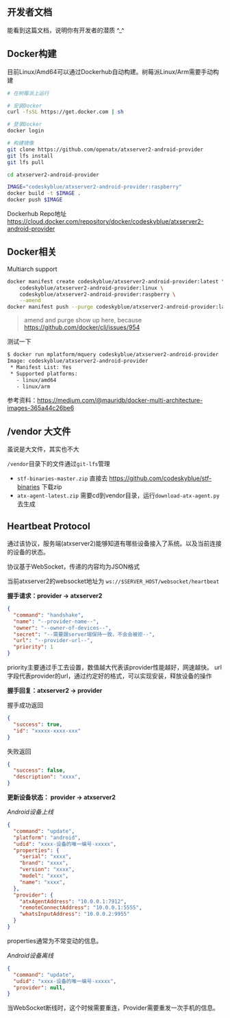 ## 开发者文档
能看到这篇文档，说明你有开发者的潜质 ^_^

## Docker构建
目前Linux/Amd64可以通过Dockerhub自动构建。树莓派Linux/Arm需要手动构建

```bash
# 在树莓派上运行

# 安装Docker
curl -fsSL https://get.docker.com | sh

# 登录Docker
docker login

# 构建镜像
git clone https://github.com/openatx/atxserver2-android-provider
git lfs install
git lfs pull

cd atxserver2-android-provider

IMAGE="codeskyblue/atxserver2-android-provider:raspberry"
docker build -t $IMAGE .
docker push $IMAGE
```

Dockerhub Repo地址 https://cloud.docker.com/repository/docker/codeskyblue/atxserver2-android-provider

## Docker相关
Multiarch support

```bash
docker manifest create codeskyblue/atxserver2-android-provider:latest \
    codeskyblue/atxserver2-android-provider:linux \
    codeskyblue/atxserver2-android-provider:raspberry \
    --amend
docker manifest push --purge codeskyblue/atxserver2-android-provider:latest
```

> amend and purge show up here, because https://github.com/docker/cli/issues/954

测试一下

```bash
$ docker run mplatform/mquery codeskyblue/atxserver2-android-provider
Image: codeskyblue/atxserver2-android-provider
 * Manifest List: Yes
 * Supported platforms:
   - linux/amd64
   - linux/arm
```

参考资料：https://medium.com/@mauridb/docker-multi-architecture-images-365a44c26be6

## /vendor 大文件
虽说是大文件，其实也不大

`/vendor`目录下的文件通过`git-lfs`管理

- `stf-binaries-master.zip` 直接去 https://github.com/codeskyblue/stf-binaries 下载zip
- `atx-agent-latest.zip` 需要cd到vendor目录，运行`download-atx-agent.py`去生成

## Heartbeat Protocol
通过该协议，服务端(atxserver2)能够知道有哪些设备接入了系统。以及当前连接的设备的状态。

协议基于WebSocket，传递的内容均为JSON格式

当前atxserver2的websocket地址为 `ws://$SERVER_HOST/websocket/heartbeat`

**握手请求：provider -> atxserver2**

```json
{
  "command": "handshake",
  "name": "--provider-name--",
  "owner": "--owner-of-devices--",
  "secret": "--需要跟server端保持一致，不会会被拒--",
  "url": "--provider-url--",
  "priority": 1
}
```

priority主要通过手工去设置，数值越大代表该provider性能越好，网速越快。
url字段代表provider的url，通过约定好的格式，可以实现安装，释放设备的操作

**握手回复：atxserver2 -> provider**

握手成功返回

```json
{
  "success": true,
  "id": "xxxxx-xxxx-xxx"
}
```

失败返回

```json
{
  "success": false,
  "description": "xxxx",
}
```

**更新设备状态： provider -> atxserver2**

_Android设备上线_


```json
{
  "command": "update",
  "platform": "android",
  "udid": "xxxx-设备的唯一编号-xxxxx",
  "properties": {
    "serial": "xxxx",
    "brand": "xxxx",
    "version": "xxxx",
    "model": "xxxx",
    "name": "xxxx",
  },
  "provider": {
    "atxAgentAddress": "10.0.0.1:7912",
    "remoteConnectAddress": "10.0.0.1:5555",
    "whatsInputAddress": "10.0.0.2:9955"
  } 
}
```

properties通常为不常变动的信息。

_Android设备离线_

```json
{
  "command": "update",
  "udid": "xxxx-设备的唯一编号-xxxxx",
  "provider": null,
}
```

当WebSocket断线时，这个时候需要重连，Provider需要重发一次手机的信息。
